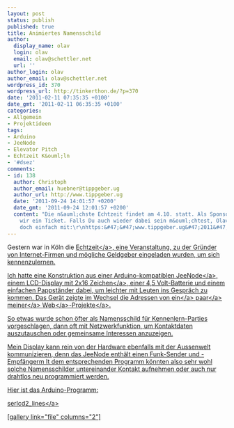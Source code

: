 ```yaml
---
layout: post
status: publish
published: true
title: Animiertes Namensschild
author:
  display_name: olav
  login: olav
  email: olav@schettler.net
  url: ''
author_login: olav
author_email: olav@schettler.net
wordpress_id: 370
wordpress_url: http://tinkerthon.de/?p=370
date: '2011-02-11 07:35:35 +0100'
date_gmt: '2011-02-11 06:35:35 +0100'
categories:
- Allgemein
- Projektideen
tags:
- Arduino
- JeeNode
- Elevator Pitch
- Echtzeit K&ouml;ln
- '#dsez'
comments:
- id: 138
  author: Christoph
  author_email: huebner@tippgeber.ug
  author_url: http://www.tippgeber.ug
  date: '2011-09-24 14:01:57 +0200'
  date_gmt: '2011-09-24 12:01:57 +0200'
  content: "Die n&auml;chste Echtzeit findet am 4.10. statt. Als Sponsor verlosen
    wir ein Ticket. Falls Du auch wieder dabei sein m&ouml;chtest, Olav, dann mach
    doch einfach mit:\r\nhttps:&#47;&#47;www.tippgeber.ug&#47;2011&#47;09&#47;23&#47;verlosung-echzeit-in-koeln&#47;"
---
```

<p>Gestern war in K&ouml;ln die <a href="http:&#47;&#47;www.deutsche-startups.de&#47;echtzeit&#47;echtzeit-koeln&#47;">Echtzeit<&#47;a>, eine Veranstaltung, zu der Gr&uuml;nder von Internet-Firmen und m&ouml;gliche Geldgeber eingeladen wurden, um sich kennenzulernen.</p>
<p>Ich hatte eine Konstruktion aus einer Arduino-kompatiblen <a href="http:&#47;&#47;jeelabs.net&#47;projects&#47;hardware&#47;wiki&#47;JeeNode">JeeNode<&#47;a>, einem <a href="http:&#47;&#47;www.watterott.com&#47;de&#47;16x2-Zeichen-LED-weiss-auf-schwarz-serielle-Ansteuerung-33V">LCD-Display mit 2x16 Zeichen<&#47;a>, einer 4,5 Volt-Batterie und einem einfachen Pappst&auml;nder dabei, um leichter mit Leuten ins Gespr&auml;ch zu kommen. Das Ger&auml;t zeigte im Wechsel die Adressen von <a title="Personal Blog" href="http:&#47;&#47;olav.net">ein<&#47;a> <a title="Social Site" href="http:&#47;&#47;tribe.de">paar<&#47;a> <a title="Online CVs" href="http:&#47;&#47;cv8.me">meiner<&#47;a> <a title="Dankbarkeit zeigen" href="http:&#47;&#47;dankbarkeit-ist-nicht-erforderlich.de&#47;">Web<&#47;a>-<a title="Vorleseb&uuml;cher" href="http:&#47;&#47;vorlesebuch.de">Projekte<&#47;a>.</p>
<p>So etwas wurde schon &ouml;fter als Namensschild f&uuml;r Kennenlern-Parties vorgeschlagen, dann oft mit Netzwerkfunktion, um Kontaktdaten auszutauschen oder gemeinsame Interessen anzuzeigen.</p>
<p>Mein Display kann rein von der Hardware ebenfalls mit der Aussenwelt kommunizieren, denn das JeeNode enth&auml;lt einen Funk-Sender und -Empf&auml;ngerm It dem entsprechenden Programm k&ouml;nnten also sehr wohl solche Namensschilder untereinander Kontakt aufnehmen oder auch nur drahtlos neu programmiert werden.</p>
<p>Hier ist das Arduino-Programm:</p>
<p><a href="http:&#47;&#47;tinkerthon.de&#47;wp-content&#47;uploads&#47;2011&#47;02&#47;serlcd2_lines.txt">serlcd2_lines<&#47;a></p>
<p>[gallery link="file" columns="2"]</p>
